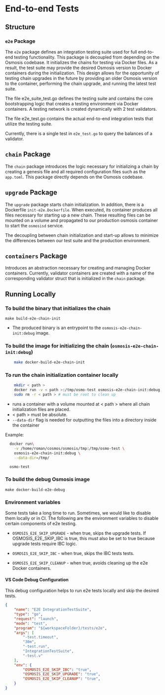 # End-to-end Tests

## Structure

### `e2e` Package

The `e2e` package defines an integration testing suite used for full
end-to-end testing functionality. This package is decoupled from
depending on the Osmosis codebase. It initializes the chains for testing
via Docker files. As a result, the test suite may provide the desired
Osmosis version to Docker containers during the initialization. This
design allows for the opportunity of testing chain upgrades in the
future by providing an older Osmosis version to the container,
performing the chain upgrade, and running the latest test suite.

The file e2e\_suite\_test.go defines the testing suite and contains the
core bootstrapping logic that creates a testing environment via Docker
containers. A testing network is created dynamically with 2 test
validators.

The file e2e\_test.go contains the actual end-to-end integration tests
that utilize the testing suite.

Currently, there is a single test in `e2e_test.go` to query the balances
of a validator.

## `chain` Package

The `chain` package introduces the logic necessary for initializing a
chain by creating a genesis file and all required configuration files
such as the `app.toml`. This package directly depends on the Osmosis
codebase.

## `upgrade` Package

The `upgrade` package starts chain initialization. In addition, there is
a Dockerfile `init-e2e.Dockerfile`. When executed, its container
produces all files necessary for starting up a new chain. These
resulting files can be mounted on a volume and propagated to our
production osmosis container to start the `osmosisd` service.

The decoupling between chain initialization and start-up allows to
minimize the differences between our test suite and the production
environment.

## `containers` Package

Introduces an abstraction necessary for creating and managing
Docker containers. Currently, validator containers are created
with a name of the corresponding validator struct that is initialized
in the `chain` package. 

## Running Locally

### To build the binary that initializes the chain

    make build-e2e-chain-init

- The produced binary is an entrypoint to the
    `osmosis-e2e-chain-init:debug` image.

### To build the image for initializing the chain (`osmosis-e2e-chain-init:debug`)

<!-- markdownlint-disable MD046 -->
```sh
    make docker-build-e2e-chain-init
```

### To run the chain initialization container locally

```sh
    mkdir < path >
    docker run -v < path >:/tmp/osmo-test osmosis-e2e-chain-init:debug --data-dir=/tmp/osmo-test
    sudo rm -r < path > # must be root to clean up
```

- runs a container with a volume mounted at \< path \> where all chain
    initialization files are placed.
- \< path \> must be absolute.
- `--data-dir` flag is needed for outputting the files into a
    directory inside the container

Example:

<!-- markdownlint-disable MD046 -->
```sh
  docker run\
    -v /home/roman/cosmos/osmosis/tmp:/tmp/osmo-test \
    osmosis-e2e-chain-init:debug \
    --data-dir=/tmp/

  osmo-test
```

### To build the debug Osmosis image

    make docker-build-e2e-debug

### Environment variables

Some tests take a long time to run. Sometimes, we would like to disable them
locally or in CI. The following are the environment variables to disable
certain components of e2e testing.

- `OSMOSIS_E2E_SKIP_UPGRADE` - when true, skips the upgrade tests.
If OSMOSIS_E2E_SKIP_IBC is true, this must also be set to true because upgrade
tests require IBC logic.

- `OSMOSIS_E2E_SKIP_IBC` - when true, skips the IBC tests tests.

- `OSMOSIS_E2E_SKIP_CLEANUP` - when true, avoids cleaning up the e2e Docker
containers.

#### VS Code Debug Configuration

This debug configuration helps to run e2e tests locally and skip the desired tests.

```json
{
    "name": "E2E IntegrationTestSuite",
    "type": "go",
    "request": "launch",
    "mode": "test",
    "program": "${workspaceFolder}/tests/e2e",
    "args": [
        "-test.timeout",
        "30m",
        "-test.run",
        "IntegrationTestSuite",
        "-test.v"
    ],
    "env": {
        "OSMOSIS_E2E_SKIP_IBC": "true",
        "OSMOSIS_E2E_SKIP_UPGRADE": "true",
        "OSMOSIS_E2E_SKIP_CLEANUP": "true",
    }
}
```
